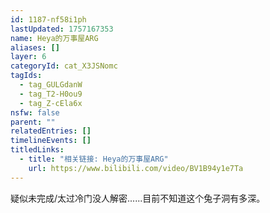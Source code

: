 ```yaml
---
id: 1187-nf58i1ph
lastUpdated: 1757167353
name: Heya的万事屋ARG
aliases: []
layer: 6
categoryId: cat_X3JSNomc
tagIds:
  - tag_GULGdanW
  - tag_T2-H0ou9
  - tag_Z-cEla6x
nsfw: false
parent: ""
relatedEntries: []
timelineEvents: []
titledLinks:
  - title: "相关链接: Heya的万事屋ARG"
    url: https://www.bilibili.com/video/BV1B94y1e7Ta
---
```


疑似未完成/太过冷门没人解密......目前不知道这个兔子洞有多深。